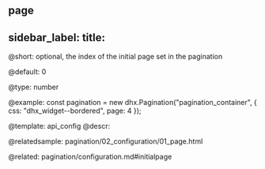 page
---
sidebar_label: 
title: 
---          

@short: 
optional, the index of the initial page set in the pagination


@default:
0


@type: number

@example: 
const pagination = new dhx.Pagination("pagination_container", {
    css: "dhx_widget--bordered",
    page: 4 
});


@template:	api_config
@descr: 


@relatedsample:
pagination/02_configuration/01_page.html

@related: pagination/configuration.md#initialpage
